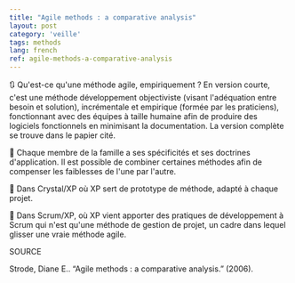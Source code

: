 ```yaml
---
title: "Agile methods : a comparative analysis"
layout: post
category: 'veille'
tags: methods
lang: french
ref: agile-methods-a-comparative-analysis
---
```


🔃 Qu'est-ce qu'une méthode agile, empiriquement ? En version courte, c'est une méthode développement objectiviste (visant l'adéquation entre besoin et solution), incrémentale et empirique (formée par les praticiens), fonctionnant avec des équipes à taille humaine afin de produire des logiciels fonctionnels en minimisant la documentation. La version complète se trouve dans le papier cité.

🔀 Chaque membre de la famille a ses spécificités et ses doctrines d'application. Il est possible de combiner certaines méthodes afin de compenser les faiblesses de l'une par l'autre. 

💎 Dans Crystal/XP où XP sert de prototype de méthode, adapté à chaque projet. 

🏉 Dans Scrum/XP, où XP vient apporter des pratiques de développement à Scrum qui n'est qu'une méthode de gestion de projet, un cadre dans lequel glisser une vraie méthode agile.

SOURCE

Strode, Diane E.. “Agile methods : a comparative analysis.” (2006).